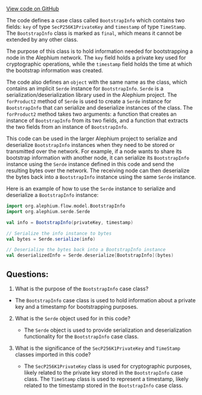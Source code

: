 [View code on GitHub](https://github.com/alephium/alephium/blob/master/flow/src/main/scala/org/alephium/flow/model/BootstrapInfo.scala)

The code defines a case class called `BootstrapInfo` which contains two fields: `key` of type `SecP256K1PrivateKey` and `timestamp` of type `TimeStamp`. The `BootstrapInfo` class is marked as `final`, which means it cannot be extended by any other class. 

The purpose of this class is to hold information needed for bootstrapping a node in the Alephium network. The `key` field holds a private key used for cryptographic operations, while the `timestamp` field holds the time at which the bootstrap information was created. 

The code also defines an `object` with the same name as the class, which contains an implicit `Serde` instance for `BootstrapInfo`. `Serde` is a serialization/deserialization library used in the Alephium project. The `forProduct2` method of `Serde` is used to create a `Serde` instance for `BootstrapInfo` that can serialize and deserialize instances of the class. The `forProduct2` method takes two arguments: a function that creates an instance of `BootstrapInfo` from its two fields, and a function that extracts the two fields from an instance of `BootstrapInfo`. 

This code can be used in the larger Alephium project to serialize and deserialize `BootstrapInfo` instances when they need to be stored or transmitted over the network. For example, if a node wants to share its bootstrap information with another node, it can serialize its `BootstrapInfo` instance using the `Serde` instance defined in this code and send the resulting bytes over the network. The receiving node can then deserialize the bytes back into a `BootstrapInfo` instance using the same `Serde` instance. 

Here is an example of how to use the `Serde` instance to serialize and deserialize a `BootstrapInfo` instance:

```scala
import org.alephium.flow.model.BootstrapInfo
import org.alephium.serde.Serde

val info = BootstrapInfo(privateKey, timestamp)

// Serialize the info instance to bytes
val bytes = Serde.serialize(info)

// Deserialize the bytes back into a BootstrapInfo instance
val deserializedInfo = Serde.deserialize[BootstrapInfo](bytes)
```
## Questions: 
 1. What is the purpose of the `BootstrapInfo` case class?
   - The `BootstrapInfo` case class is used to hold information about a private key and a timestamp for bootstrapping purposes.

2. What is the `Serde` object used for in this code?
   - The `Serde` object is used to provide serialization and deserialization functionality for the `BootstrapInfo` case class.

3. What is the significance of the `SecP256K1PrivateKey` and `TimeStamp` classes imported in this code?
   - The `SecP256K1PrivateKey` class is used for cryptographic purposes, likely related to the private key stored in the `BootstrapInfo` case class. The `TimeStamp` class is used to represent a timestamp, likely related to the timestamp stored in the `BootstrapInfo` case class.